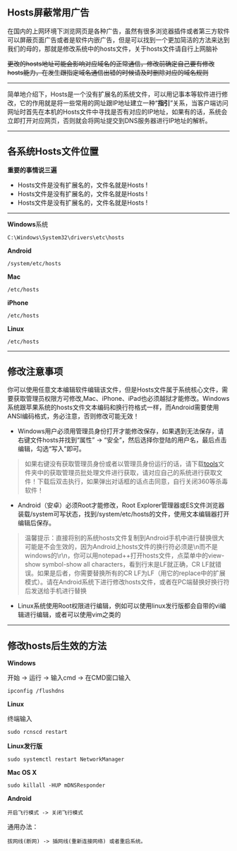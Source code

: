 ## Hosts屏蔽常用广告

在国内的上网环境下浏览网页是各种广告，虽然有很多浏览器插件或者第三方软件可以屏蔽页面广告或者是软件内嵌广告，但是可以找到一个更加简洁的方法来达到我们的母的，那就是修改系统中的hosts文件，关于hosts文件请自行上网脑补

~~更改的hosts地址可能会影响对应域名的正常通信，修改前确定自己要有修改hosts能力，在发生跟指定域名通信出错的时候请及时删除对应的域名规则~~

---
简单地介绍下，Hosts是一个没有扩展名的系统文件，可以用记事本等软件进行修改，它的作用就是将一些常用的网址跟IP地址建立一种“**指引**”关系，当客户端访问网址时首先在本机的Hosts文件中寻找是否有对应的IP地址，如果有的话，系统会立即打开对应网页，否则就会将网址提交到DNS服务器进行IP地址的解析。

---



##  各系统Hosts文件位置

**重要的事情说三遍**

- Hosts文件是没有扩展名的，文件名就是Hosts !
- Hosts文件是没有扩展名的，文件名就是Hosts !
- Hosts文件是没有扩展名的，文件名就是Hosts !

---

**Windows**系统

`C:\Windows\System32\drivers\etc\hosts`


**Android** 

`/system/etc/hosts`


**Mac**

`/etc/hosts`

**iPhone** 

`/etc/hosts`

**Linux** 

`/etc/hosts`

---
##  修改注意事项

你可以使用任意文本编辑软件编辑该文件，但是Hosts文件属于系统核心文件，需要获取管理员权限方可修改,Mac、iPhone、iPad也必须越狱才能修改。Windows系统跟苹果系统的hosts文件文本编码和换行符格式一样，而Android需要使用ANSI编码格式，务必注意，否则修改可能无效！

- Windows用户必须用管理员身份打开才能修改保存，如果遇到无法保存，请右键文件hosts并找到“属性” -> “安全”，然后选择你登陆的用户名，最后点击编辑，勾选“写入”即可。

> 如果右键没有获取管理员身份或者以管理员身份运行的话，请下载[tools](https://github.com/Sunybyjava/KillADHosts/tree/master/tools)文件夹中的获取管理员批处理文件进行获取，请对应自己的系统进行获取文件！下载后双击执行，如果弹出对话框的话点击同意，自行关闭360等杀毒软件！

- Android（安卓）必须Root才能修改，Root Explorer管理器或ES文件浏览器装载/system可写状态，找到/system/etc/hosts的文件，使用文本编辑器打开编辑后保存。

> 温馨提示：直接将别的系统hosts文件复制到Android手机中进行替换很大可能是不会生效的，因为Android上hosts文件的换行符必须是\n而不是windows的\r\n，你可以用notepad++打开hosts文件，点菜单中的view-show symbol-show all characters，看到行末是LF就正确，CR LF就错误。如果是后者，你需要替换所有的CR LF为LF（用它的replace中的扩展模式）。请在Android系统下进行修改hosts文件，或者在PC端替换好换行符后发送给手机进行替换

- Linux系统使用Root权限进行编辑，例如可以使用linux发行版都会自带的vi编辑进行编辑，或者可以使用vim之类的

---

##  修改hosts后生效的方法

**Windows**

开始 -> 运行 -> 输入cmd -> 在CMD窗口输入

`ipconfig /flushdns`

**Linux**

终端输入

`sudo rcnscd restart`

**Linux发行版**

`sudo systemctl restart NetworkManager`

**Mac OS X**

`sudo killall -HUP mDNSResponder`

**Android**

`开启飞行模式 -> 关闭飞行模式`

通用办法：

`拔网线(断网) -> 插网线(重新连接网络) 或者重启系统。`


